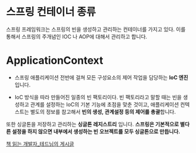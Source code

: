 # 스프링 컨테이너 종류

스프링 프레임워크는 스프링의 빈을 생성하고 관리하는 컨테이너를 가지고 있다. 이를 통해서 스프링의 주개념인 IOC 나 AOP에 대해서 관리하고 합니다.

# ApplicationContext

- 스프링 애플리케이션 전반에 걸쳐 모든 구성요소의 제어 작업을 담당하는 **IoC 엔진**입니다.

- IoC 방식을 따라 만들어진 일종의 빈 팩토리이다. 빈 팩토리라고 말할 때는 빈을 생성하고 관계를 설정하는 IoC의 기본 기능에 초점을 맞춘 것이고, 애플리케이션 컨텍스트는 별도의 정보를 참고해서 **빈의 생성, 관계설정 등의 제어를 총괄**합니다.

또한 싱글톤을 저장하고 관리하는 __싱글톤 레지스트리__ 입니다. __스프링은 기본적으로 별다른 설정을 하지 않으면 내부에서 생성하는 빈 오브젝트를 모두 싱글톤으로 만듭니다.__


[책 읽는 개발자_테드님의 게시글](https://scshim.tistory.com/32)